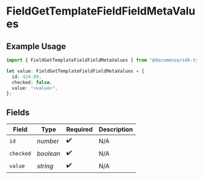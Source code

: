 # FieldGetTemplateFieldFieldMetaValues

## Example Usage

```typescript
import { FieldGetTemplateFieldFieldMetaValues } from "@documenso/sdk-typescript/models/operations";

let value: FieldGetTemplateFieldFieldMetaValues = {
  id: 424.89,
  checked: false,
  value: "<value>",
};
```

## Fields

| Field              | Type               | Required           | Description        |
| ------------------ | ------------------ | ------------------ | ------------------ |
| `id`               | *number*           | :heavy_check_mark: | N/A                |
| `checked`          | *boolean*          | :heavy_check_mark: | N/A                |
| `value`            | *string*           | :heavy_check_mark: | N/A                |